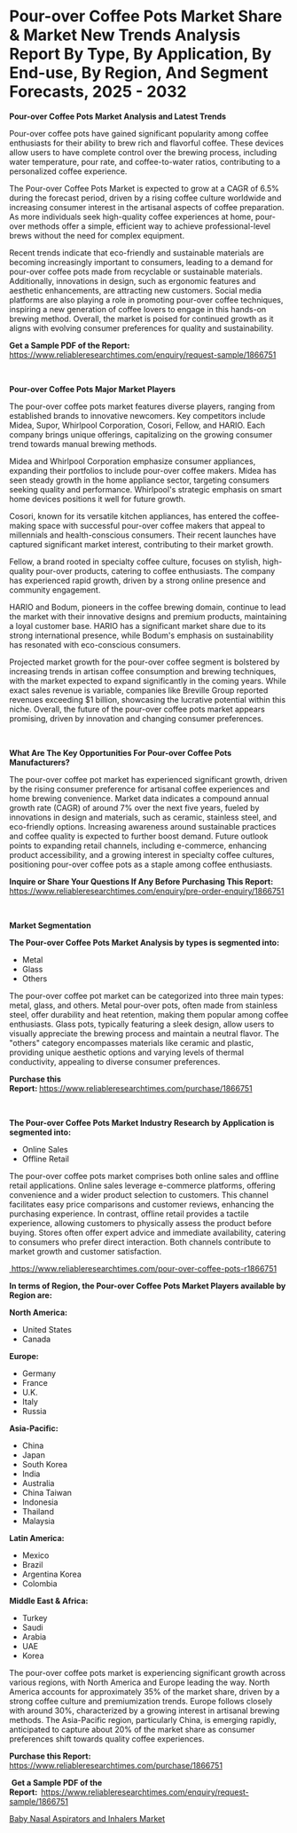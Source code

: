 <p><h1>Pour-over Coffee Pots Market Share & Market New Trends Analysis Report By Type, By Application, By End-use, By Region, And Segment Forecasts, 2025 - 2032</h1></p><p><strong>Pour-over Coffee Pots Market Analysis and Latest Trends</strong></p>
<p><p>Pour-over coffee pots have gained significant popularity among coffee enthusiasts for their ability to brew rich and flavorful coffee. These devices allow users to have complete control over the brewing process, including water temperature, pour rate, and coffee-to-water ratios, contributing to a personalized coffee experience.</p><p>The Pour-over Coffee Pots Market is expected to grow at a CAGR of 6.5% during the forecast period, driven by a rising coffee culture worldwide and increasing consumer interest in the artisanal aspects of coffee preparation. As more individuals seek high-quality coffee experiences at home, pour-over methods offer a simple, efficient way to achieve professional-level brews without the need for complex equipment.</p><p>Recent trends indicate that eco-friendly and sustainable materials are becoming increasingly important to consumers, leading to a demand for pour-over coffee pots made from recyclable or sustainable materials. Additionally, innovations in design, such as ergonomic features and aesthetic enhancements, are attracting new customers. Social media platforms are also playing a role in promoting pour-over coffee techniques, inspiring a new generation of coffee lovers to engage in this hands-on brewing method. Overall, the market is poised for continued growth as it aligns with evolving consumer preferences for quality and sustainability.</p></p>
<p><strong>Get a Sample PDF of the Report:&nbsp;</strong> <a href="https://www.reliableresearchtimes.com/enquiry/request-sample/1866751?utm_campaign=2096&utm_medium=2&utm_source=Github&utm_content=ia&utm_term=10022025&utm_id=pour-over-coffee-pots">https://www.reliableresearchtimes.com/enquiry/request-sample/1866751</a></p>
<p>&nbsp;</p>
<p><strong>Pour-over Coffee Pots Major Market Players</strong></p>
<p><p>The pour-over coffee pots market features diverse players, ranging from established brands to innovative newcomers. Key competitors include Midea, Supor, Whirlpool Corporation, Cosori, Fellow, and HARIO. Each company brings unique offerings, capitalizing on the growing consumer trend towards manual brewing methods.</p><p>Midea and Whirlpool Corporation emphasize consumer appliances, expanding their portfolios to include pour-over coffee makers. Midea has seen steady growth in the home appliance sector, targeting consumers seeking quality and performance. Whirlpool's strategic emphasis on smart home devices positions it well for future growth. </p><p>Cosori, known for its versatile kitchen appliances, has entered the coffee-making space with successful pour-over coffee makers that appeal to millennials and health-conscious consumers. Their recent launches have captured significant market interest, contributing to their market growth.</p><p>Fellow, a brand rooted in specialty coffee culture, focuses on stylish, high-quality pour-over products, catering to coffee enthusiasts. The company has experienced rapid growth, driven by a strong online presence and community engagement.</p><p>HARIO and Bodum, pioneers in the coffee brewing domain, continue to lead the market with their innovative designs and premium products, maintaining a loyal customer base. HARIO has a significant market share due to its strong international presence, while Bodum's emphasis on sustainability has resonated with eco-conscious consumers.</p><p>Projected market growth for the pour-over coffee segment is bolstered by increasing trends in artisan coffee consumption and brewing techniques, with the market expected to expand significantly in the coming years. While exact sales revenue is variable, companies like Breville Group reported revenues exceeding $1 billion, showcasing the lucrative potential within this niche. Overall, the future of the pour-over coffee pots market appears promising, driven by innovation and changing consumer preferences.</p></p>
<p>&nbsp;</p>
<p><strong>What Are The Key Opportunities For Pour-over Coffee Pots Manufacturers?</strong></p>
<p><p>The pour-over coffee pot market has experienced significant growth, driven by the rising consumer preference for artisanal coffee experiences and home brewing convenience. Market data indicates a compound annual growth rate (CAGR) of around 7% over the next five years, fueled by innovations in design and materials, such as ceramic, stainless steel, and eco-friendly options. Increasing awareness around sustainable practices and coffee quality is expected to further boost demand. Future outlook points to expanding retail channels, including e-commerce, enhancing product accessibility, and a growing interest in specialty coffee cultures, positioning pour-over coffee pots as a staple among coffee enthusiasts.</p></p>
<p><strong>Inquire or Share Your Questions If Any Before Purchasing This Report:</strong> <a href="https://www.reliableresearchtimes.com/enquiry/pre-order-enquiry/1866751?utm_campaign=2096&utm_medium=2&utm_source=Github&utm_content=ia&utm_term=10022025&utm_id=pour-over-coffee-pots">https://www.reliableresearchtimes.com/enquiry/pre-order-enquiry/1866751</a></p>
<p>&nbsp;</p>
<p><strong>Market Segmentation</strong></p>
<p><strong>The Pour-over Coffee Pots Market Analysis by types is segmented into:</strong></p>
<p><ul><li>Metal</li><li>Glass</li><li>Others</li></ul></p>
<p><p>The pour-over coffee pot market can be categorized into three main types: metal, glass, and others. Metal pour-over pots, often made from stainless steel, offer durability and heat retention, making them popular among coffee enthusiasts. Glass pots, typically featuring a sleek design, allow users to visually appreciate the brewing process and maintain a neutral flavor. The "others" category encompasses materials like ceramic and plastic, providing unique aesthetic options and varying levels of thermal conductivity, appealing to diverse consumer preferences.</p></p>
<p><strong>Purchase this Report:&nbsp;</strong><a href="https://www.reliableresearchtimes.com/purchase/1866751?utm_campaign=2096&utm_medium=2&utm_source=Github&utm_content=ia&utm_term=10022025&utm_id=pour-over-coffee-pots">https://www.reliableresearchtimes.com/purchase/1866751</a></p>
<p>&nbsp;</p>
<p><strong>The Pour-over Coffee Pots Market Industry Research by Application is segmented into:</strong></p>
<p><ul><li>Online Sales</li><li>Offline Retail</li></ul></p>
<p><p>The pour-over coffee pots market comprises both online sales and offline retail applications. Online sales leverage e-commerce platforms, offering convenience and a wider product selection to customers. This channel facilitates easy price comparisons and customer reviews, enhancing the purchasing experience. In contrast, offline retail provides a tactile experience, allowing customers to physically assess the product before buying. Stores often offer expert advice and immediate availability, catering to consumers who prefer direct interaction. Both channels contribute to market growth and customer satisfaction.</p></p>
<p><a href="https://www.reliableresearchtimes.com/pour-over-coffee-pots-r1866751?utm_campaign=2096&utm_medium=2&utm_source=Github&utm_content=ia&utm_term=10022025&utm_id=pour-over-coffee-pots">&nbsp;https://www.reliableresearchtimes.com/pour-over-coffee-pots-r1866751</a></p>
<p><strong>In terms of Region, the Pour-over Coffee Pots Market Players available by Region are:</strong></p>
<p>
    <p> <strong> North America: </strong>
        <ul>
            <li>United States</li>
            <li>Canada</li>
        </ul>
        </p> 
    <p> <strong> Europe: </strong>
        <ul>
            <li>Germany</li>
            <li>France</li>
            <li>U.K.</li>
            <li>Italy</li>
            <li>Russia</li>
        </ul>
        </p> 
    <p> <strong> Asia-Pacific: </strong>
        <ul>
            <li>China</li>
            <li>Japan</li>
            <li>South Korea</li>
            <li>India</li>
            <li>Australia</li>
            <li>China Taiwan</li>
            <li>Indonesia</li>
            <li>Thailand</li>
            <li>Malaysia</li>
        </ul>
        </p> 
    <p> <strong> Latin America: </strong>
        <ul>
            <li>Mexico</li>
            <li>Brazil</li>
            <li>Argentina Korea</li>
            <li>Colombia</li>
        </ul>
        </p> 
    <p> <strong> Middle East & Africa: </strong>
        <ul>
            <li>Turkey</li>
            <li>Saudi</li>
            <li>Arabia</li>
            <li>UAE</li>
            <li>Korea</li>
        </ul>
    </p>
    </p>
<p><p>The pour-over coffee pots market is experiencing significant growth across various regions, with North America and Europe leading the way. North America accounts for approximately 35% of the market share, driven by a strong coffee culture and premiumization trends. Europe follows closely with around 30%, characterized by a growing interest in artisanal brewing methods. The Asia-Pacific region, particularly China, is emerging rapidly, anticipated to capture about 20% of the market share as consumer preferences shift towards quality coffee experiences.</p></p>
<p><strong>Purchase this Report: </strong><a href="https://www.reliableresearchtimes.com/purchase/1866751?utm_campaign=2096&utm_medium=2&utm_source=Github&utm_content=ia&utm_term=10022025&utm_id=pour-over-coffee-pots">https://www.reliableresearchtimes.com/purchase/1866751</a></p>
<p>&nbsp;<strong>Get a Sample PDF of the Report:&nbsp;&nbsp;</strong><a href="https://www.reliableresearchtimes.com/enquiry/request-sample/1866751?utm_campaign=2096&utm_medium=2&utm_source=Github&utm_content=ia&utm_term=10022025&utm_id=pour-over-coffee-pots">https://www.reliableresearchtimes.com/enquiry/request-sample/1866751</a></p>
<p><strong></strong></p>
<p><p><a href="https://github.com/NarcisoFerry/Market-Research-Report-List-1/blob/main/baby-nasal-aspirators-and-inhalers-market.md?utm_campaign=2096&utm_medium=2&utm_source=Github&utm_content=ia&utm_term=10022025&utm_id=pour-over-coffee-pots">Baby Nasal Aspirators and Inhalers Market</a></p></p>